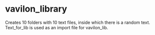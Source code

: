 # vavilon_library
Creates 10 folders with 10 text files, inside which there is a random text.
Text_for_lib is used as an import file for vavilon_lib.
